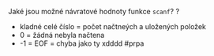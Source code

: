 Jaké jsou možné návratové hodnoty funkce `scanf`?
?
- kladné celé číslo = počet načtneých a uložených položek
- 0 = žádná nebyla načtena
- -1 = EOF = chyba jako ty xdddd
#prpa
<!--SR:!2024-01-04,10,270--> 